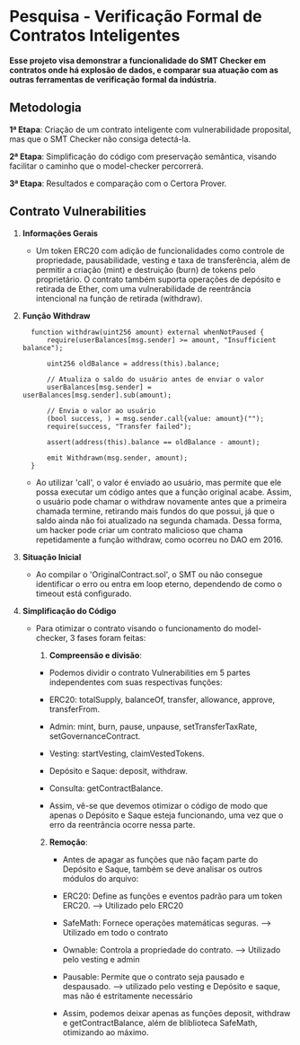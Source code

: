 # Pesquisa - Verificação Formal de Contratos Inteligentes

**Esse projeto visa demonstrar a funcionalidade do SMT Checker em contratos onde há explosão de dados, e comparar sua atuação com as outras ferramentas de verificação formal da indústria.**

## Metodologia

**1ª Etapa**: Criação de um contrato inteligente com vulnerabilidade proposital, mas que o SMT Checker não consiga detectá-la.

**2ª Etapa**: Simplificação do código com preservação semântica, visando facilitar o caminho que o model-checker percorrerá.

**3ª Etapa**: Resultados e comparação com o Certora Prover.

## Contrato Vulnerabilities

1. **Informações Gerais**

   - Um token ERC20 com adição de funcionalidades como controle de propriedade, pausabilidade, vesting e taxa de transferência, além de permitir a criação (mint) e destruição (burn) de tokens pelo proprietário. O contrato também suporta operações de depósito e retirada de Ether, com uma vulnerabilidade de reentrância intencional na função de retirada (withdraw).
  
2. **Função Withdraw**


         function withdraw(uint256 amount) external whenNotPaused {
             require(userBalances[msg.sender] >= amount, "Insufficient balance");
         
             uint256 oldBalance = address(this).balance;
         
             // Atualiza o saldo do usuário antes de enviar o valor
             userBalances[msg.sender] = userBalances[msg.sender].sub(amount);
         
             // Envia o valor ao usuário
             (bool success, ) = msg.sender.call{value: amount}("");
             require(success, "Transfer failed");
         
             assert(address(this).balance == oldBalance - amount);
         
             emit Withdrawn(msg.sender, amount);
         }

   
   -   Ao utilizar 'call', o valor é enviado ao usuário, mas permite que ele possa executar um código antes que a função original acabe. Assim, o usuário pode chamar o withdraw novamente antes que a primeira chamada termine, retirando mais fundos do que possui, já que o saldo ainda não foi atualizado na segunda chamada. Dessa forma, um hacker pode criar um contrato malicioso que chama repetidamente a função withdraw, como ocorreu no DAO em 2016.

  
3. **Situação Inicial**

   - Ao compilar o 'OriginalContract.sol', o SMT ou não consegue identificar o erro ou entra em loop eterno, dependendo de como o timeout está configurado.
  
4. **Simplificação do Código**

   - Para otimizar o contrato visando o funcionamento do model-checker, 3 fases foram feitas:
  
     1. **Compreensão e divisão**:

       - Podemos dividir o contrato Vulnerabilities em 5 partes independentes com suas respectivas funções:
         
       - ERC20: totalSupply, balanceOf, transfer, allowance, approve, transferFrom.
       - Admin: mint, burn, pause, unpause, setTransferTaxRate, setGovernanceContract.
       - Vesting: startVesting, claimVestedTokens.
       - Depósito e Saque: deposit, withdraw.
       - Consulta: getContractBalance.
    
       - Assim, vê-se que devemos otimizar o código de modo que apenas o Depósito e Saque esteja funcionando, uma vez que o erro da reentrância ocorre nessa parte.
    
     2. **Remoção**:
    
        - Antes de apagar as funções que não façam parte do Depósito e Saque, também se deve analisar os outros módulos do arquivo:
       
        - ERC20: Define as funções e eventos padrão para um token ERC20. --> Utilizado pelo ERC20
        - SafeMath: Fornece operações matemáticas seguras. --> Utilizado em todo o contrato
        - Ownable: Controla a propriedade do contrato. --> Utilizado pelo vesting e admin
        - Pausable: Permite que o contrato seja pausado e despausado. --> utilizado pelo vesting e Depósito e saque, mas não é estritamente necessário
       
        - Assim, podemos deixar apenas as funções deposit, withdraw e getContractBalance, além de bliblioteca SafeMath, otimizando ao máximo.
        




   




